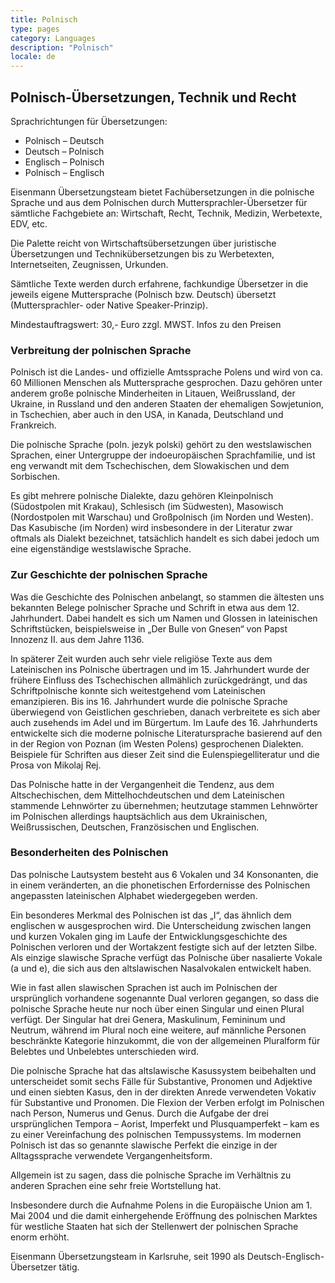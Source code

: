 ```yaml
---
title: Polnisch
type: pages
category: Languages
description: "Polnisch"
locale: de
---
```


## Polnisch-Übersetzungen, Technik und Recht

Sprachrichtungen für Übersetzungen:
- Polnisch – Deutsch
- Deutsch – Polnisch
- Englisch – Polnisch
- Polnisch – Englisch

Eisenmann Übersetzungsteam bietet Fachübersetzungen in die polnische Sprache und aus dem Polnischen durch Muttersprachler-Übersetzer für sämtliche Fachgebiete an: Wirtschaft, Recht, Technik, Medizin, Werbetexte, EDV, etc.

Die Palette reicht von Wirtschaftsübersetzungen über juristische Übersetzungen und Technikübersetzungen bis zu Werbetexten, Internetseiten, Zeugnissen, Urkunden.

Sämtliche Texte werden durch erfahrene, fachkundige Übersetzer in die jeweils eigene Muttersprache (Polnisch bzw. Deutsch) übersetzt (Muttersprachler- oder Native Speaker-Prinzip).

Mindestauftragswert: 30,- Euro zzgl. MWST. Infos zu den Preisen

### Verbreitung der polnischen Sprache

Polnisch ist die Landes- und offizielle Amtssprache Polens und wird von ca. 60 Millionen Menschen als Muttersprache gesprochen. Dazu gehören unter anderem große polnische Minderheiten in Litauen, Weißrussland, der Ukraine, in Russland und den anderen Staaten der ehemaligen Sowjetunion, in Tschechien, aber auch in den USA, in Kanada, Deutschland und Frankreich.

Die polnische Sprache (poln. jezyk polski) gehört zu den westslawischen Sprachen, einer Untergruppe der indoeuropäischen Sprachfamilie, und ist eng verwandt mit dem Tschechischen, dem Slowakischen und dem Sorbischen.

Es gibt mehrere polnische Dialekte, dazu gehören Kleinpolnisch (Südostpolen mit Krakau), Schlesisch (im Südwesten), Masowisch (Nordostpolen mit Warschau) und Großpolnisch (im Norden und Westen). Das Kasubische (im Norden) wird insbesondere in der Literatur zwar oftmals als Dialekt bezeichnet, tatsächlich handelt es sich dabei jedoch um eine eigenständige westslawische Sprache.

### Zur Geschichte der polnischen Sprache

Was die Geschichte des Polnischen anbelangt, so stammen die ältesten uns bekannten Belege polnischer Sprache und Schrift in etwa aus dem 12. Jahrhundert. Dabei handelt es sich um Namen und Glossen in lateinischen Schriftstücken, beispielsweise in „Der Bulle von Gnesen“ von Papst Innozenz II. aus dem Jahre 1136.

In späterer Zeit wurden auch sehr viele religiöse Texte aus dem Lateinischen ins Polnische übertragen und im 15. Jahrhundert wurde der frühere Einfluss des Tschechischen allmählich zurückgedrängt, und das Schriftpolnische konnte sich weitestgehend vom Lateinischen emanzipieren. Bis ins 16. Jahrhundert wurde die polnische Sprache überwiegend von Geistlichen geschrieben, danach verbreitete es sich aber auch zusehends im Adel und im Bürgertum. Im Laufe des 16. Jahrhunderts entwickelte sich die moderne polnische Literatursprache basierend auf den in der Region von Poznan (im Westen Polens) gesprochenen Dialekten. Beispiele für Schriften aus dieser Zeit sind die Eulenspiegelliteratur und die Prosa von Mikolaj Rej.

Das Polnische hatte in der Vergangenheit die Tendenz, aus dem Altschechischen, dem Mittelhochdeutschen und dem Lateinischen stammende Lehnwörter zu übernehmen; heutzutage stammen Lehnwörter im Polnischen allerdings hauptsächlich aus dem Ukrainischen, Weißrussischen, Deutschen, Französischen und Englischen.

### Besonderheiten des Polnischen

Das polnische Lautsystem besteht aus 6 Vokalen und 34 Konsonanten, die in einem veränderten, an die phonetischen Erfordernisse des Polnischen angepassten lateinischen Alphabet wiedergegeben werden.

Ein besonderes Merkmal des Polnischen ist das „I“, das ähnlich dem englischen w ausgesprochen wird. Die Unterscheidung zwischen langen und kurzen Vokalen ging im Laufe der Entwicklungsgeschichte des Polnischen verloren und der Wortakzent festigte sich auf der letzten Silbe. Als einzige slawische Sprache verfügt das Polnische über nasalierte Vokale (a und e), die sich aus den altslawischen Nasalvokalen entwickelt haben.

Wie in fast allen slawischen Sprachen ist auch im Polnischen der ursprünglich vorhandene sogenannte Dual verloren gegangen, so dass die polnische Sprache heute nur noch über einen Singular und einen Plural verfügt. Der Singular hat drei Genera, Maskulinum, Femininum und Neutrum, während im Plural noch eine weitere, auf männliche Personen beschränkte Kategorie hinzukommt, die von der allgemeinen Pluralform für Belebtes und Unbelebtes unterschieden wird.

Die polnische Sprache hat das altslawische Kasussystem beibehalten und unterscheidet somit sechs Fälle für Substantive, Pronomen und Adjektive und einen siebten Kasus, den in der direkten Anrede verwendeten Vokativ für Substantive und Pronomen. Die Flexion der Verben erfolgt im Polnischen nach Person, Numerus und Genus. Durch die Aufgabe der drei ursprünglichen Tempora – Aorist, Imperfekt und Plusquamperfekt – kam es zu einer Vereinfachung des polnischen Tempussystems. Im modernen Polnisch ist das so genannte slawische Perfekt die einzige in der Alltagssprache verwendete Vergangenheitsform.

Allgemein ist zu sagen, dass die polnische Sprache im Verhältnis zu anderen Sprachen eine sehr freie Wortstellung hat.

Insbesondere durch die Aufnahme Polens in die Europäische Union am 1. Mai 2004 und die damit einhergehende Eröffnung des polnischen Marktes für westliche Staaten hat sich der Stellenwert der polnischen Sprache enorm erhöht.

 

Eisenmann Übersetzungsteam in Karlsruhe, seit 1990 als Deutsch-Englisch-Übersetzer tätig.

